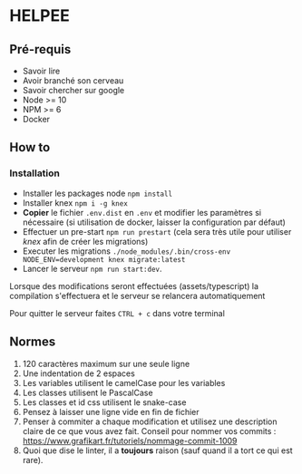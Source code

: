 # HELPEE

## Pré-requis
- Savoir lire
- Avoir branché son cerveau
- Savoir chercher sur google
- Node >= 10
- NPM >= 6
- Docker

## How to
### Installation
- Installer les packages node `npm install`
- Installer knex `npm i -g knex`
- **Copier** le fichier `.env.dist` en `.env` et modifier les paramètres si nécessaire (si utilisation
de docker, laisser la configuration par défaut)
- Effectuer un pre-start `npm run prestart` (cela sera très utile pour utiliser _knex_ afin de créer les migrations)
- Executer les migrations `./node_modules/.bin/cross-env NODE_ENV=development knex migrate:latest`
- Lancer le serveur `npm run start:dev`.

Lorsque des modifications seront effectuées (assets/typescript) la compilation s'effectuera et le serveur
se relancera automatiquement

Pour quitter le serveur faites `CTRL + c` dans votre terminal

## Normes
1. 120 caractères maximum sur une seule ligne
2. Une indentation de 2 espaces
3. Les variables utilisent le camelCase pour les variables
4. Les classes utilisent le PascalCase
5. Les classes et id css utilisent le snake-case
6. Pensez à laisser une ligne vide en fin de fichier
7. Penser à commiter a chaque modification et utilisez une description claire de ce que vous avez fait.
Conseil pour nommer vos commits : https://www.grafikart.fr/tutoriels/nommage-commit-1009
8. Quoi que dise le linter, il a **toujours** raison (sauf quand il a tort ce qui est rare).
